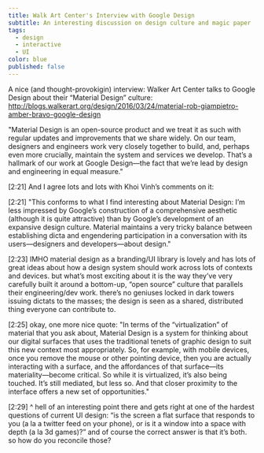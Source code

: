 ```yaml
---
title: Walk Art Center's Interview with Google Design
subtitle: An interesting discussion on design culture and magic paper
tags: 
  - design
  - interactive
  - UI
color: blue
published: false
---
```


A nice (and thought-provokigin) interview: Walker Art Center talks to Google Design about their “Material Design” culture: http://blogs.walkerart.org/design/2016/03/24/material-rob-giampietro-amber-bravo-google-design

"Material Design is an open-source product and we treat it as such with regular updates and improvements that we share widely. On our team, designers and engineers work very closely together to build, and, perhaps even more crucially, maintain the system and services we develop. That’s a hallmark of our work at Google Design—the fact that we’re lead by design and engineering in equal measure."

[2:21] 
And I agree lots and lots with Khoi Vinh’s comments on it:

[2:21] 
"This conforms to what I find interesting about Material Design: I’m less impressed by Google’s construction of a comprehensive aesthetic (although it is quite attractive) than by Google’s development of an expansive design culture. Material maintains a very tricky balance between establishing dicta and engendering participation in a conversation with its users—designers and developers—about design."

[2:23] 
IMHO material design as a branding/UI library is lovely and has lots of great ideas about how a design system should work across lots of contexts and devices. but what’s most exciting about it is the way they’ve very carefully built it around a bottom-up, “open source” culture that parallels their engineering/dev work. there’s no geniuses locked in dark towers issuing dictats to the masses; the design is seen as a shared, distributed thing everyone can contribute to.

[2:25] 
okay, one more nice quote: "In terms of the “virtualization” of material that you ask about, Material Design is a system for thinking about our digital surfaces that uses the traditional tenets of graphic design to suit this new context most appropriately. So, for example, with mobile devices, once you remove the mouse or other pointing device, then you are actually interacting with a surface, and the affordances of that surface—its materiality—become critical. So while it is virtualized, it’s also being touched. It’s still mediated, but less so. And that closer proximity to the interface offers a new set of opportunities."

[2:29] 
^ hell of an interesting point there and gets right at one of the hardest questions of current UI design: “is the screen a flat surface that responds to you (a la a twitter feed on your phone), or is it a window into a space with depth (a la 3d games)?” and of course the correct answer is that it’s both. so how do you reconcile those?
